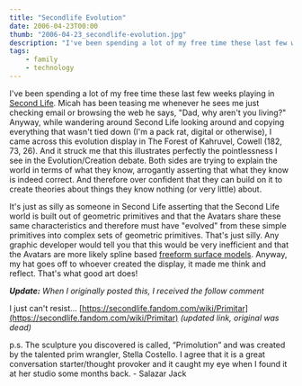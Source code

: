 ```yaml
---
title: "Secondlife Evolution"
date: 2006-04-23T00:00
thumb: "2006-04-23_secondlife-evolution.jpg"
description: "I've been spending a lot of my free time these last few weeks..."
tags: 
    - family
    - technology
---
```


I've been spending a lot of my free time these last few weeks playing in [Second Life](http://www.secondlife.com/). Micah has been teasing me whenever he sees me just checking email or browsing the web he says, "Dad, why aren't you living?" Anyway, while wandering around Second Life looking around and copying everything that wasn't tied down (I'm a pack rat, digital or otherwise), I came across this evolution display in The Forest of Kahruvel, Cowell (182, 73, 26). And it struck me that this illustrates perfectly the pointlessness I see in the Evolution/Creation debate. Both sides are trying to explain the world in terms of what they know, arrogantly asserting that what they know is indeed correct. And therefore over confident that they can build on it to create theories about things they know nothing (or very little) about.

It's just as silly as someone in Second Life asserting that the Second Life world is built out of geometric primitives and that the Avatars share these same characteristics and therefore must have "evolved" from these simple primitives into complex sets of geometric primitives. That's just silly. Any graphic developer would tell you that this would be very inefficient and that the Avatars are more likely spline based [freeform surface models](http://en.wikipedia.org/wiki/Freeform_surface_modeling). Anyway, my hat goes off to whoever created the display, it made me think and reflect. That's what good art does!

_**Update:** When I originally posted this, I received the follow comment_

I just can't resist... [https://secondlife.fandom.com/wiki/Primitar](https://secondlife.fandom.com/wiki/Primitar) _(updated link, original was dead)_

p.s. The sculpture you discovered is called, “Primolution” and was created by the talented prim wrangler, Stella Costello. I agree that it is a great conversation starter/thought provoker and it caught my eye when I found it at her studio some months back. - Salazar Jack
